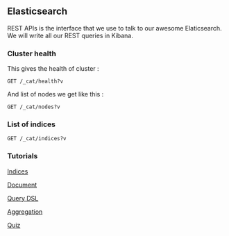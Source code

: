 ## Elasticsearch

REST APIs is the interface that we use to talk to our awesome Elaticsearch. We will write all our REST queries in Kibana.

### Cluster health
This gives the health of cluster :
```
GET /_cat/health?v
```
And list of nodes we get like this :
```
GET /_cat/nodes?v
```

### List of indices
```
GET /_cat/indices?v
```

### Tutorials
[Indices](01-indices.md)

[Document](02-document.md)

[Query DSL](03-query-dsl.md)

[Aggregation](04-aggregation.md)

[Quiz](quiz.md)